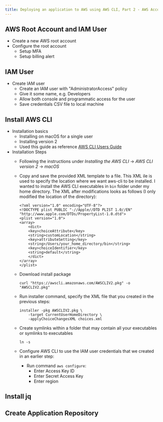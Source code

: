 ```yaml
---
title: Deploying an application to AWS using AWS CLI, Part 2 - AWS Account, IAM User & Application Repository
---
```


## AWS Root Account and IAM User
- Create a new AWS root account
- Configure the root account
    - Setup MFA
    - Setup billing alert

## IAM User
- Create IAM user
    - Create an IAM user with "AdministratorAccess" policy
    - Give it some name, e.g. Developers
    - Allow both console and programmatic access for the user
    - Save credentials CSV file to local machine

## Install AWS CLI
- Installation basics
    - Installing on macOS for a single user
    - Installing version 2
    - Used this guide as reference [AWS CLI Users Guide](https://docs.aws.amazon.com/cli/latest/userguide/cli-chap-welcome.html)
- Installation Steps
    - Following the instructions under _Installing the AWS CLI_ -> _AWS CLI version 2_ -> _macOS_

    - Copy and save the provided XML template to a file. This XML ile is used to specify the location where we want aws-cli to be installed. I wanted to install the AWS CLI executables in `bin` folder under my home directory. The XML after modifications looks as follows (I only modified the location of the directory):

        ```
        <?xml version="1.0" encoding="UTF-8"?>
        <!DOCTYPE plist PUBLIC "-//Apple//DTD PLIST 1.0//EN" "http://www.apple.com/DTDs/PropertyList-1.0.dtd">
        <plist version="1.0">
        <array>
            <dict>
            <key>choiceAttribute</key>
            <string>customLocation</string>
            <key>attributeSetting</key>
            <string>/Users/your_home_directory/bin</string>
            <key>choiceIdentifier</key>
            <string>default</string>
            </dict>
        </array>
        </plist>
        ```

    - Download install package

        ```
        curl "https://awscli.amazonaws.com/AWSCLIV2.pkg" -o "AWSCLIV2.pkg"
        ```

    - Run installer command, specify the XML file that you created in the previous steps:

        ```
        installer -pkg AWSCLIV2.pkg \
            -target CurrentUserHomeDirectory \
            -applyChoiceChangesXML choices.xml
        ```

    - Create symlinks within a folder that may contain all your executables or symlinks to executables

        ```
        ln -s 
        ```

    - Configure AWS CLI to use the IAM user credentials that we created in an earlier step:
        - Run command `aws configure`:
            - Enter Access Key ID
            - Enter Secret Access Key
            - Enter region

## Install jq

## Create Application Repository
